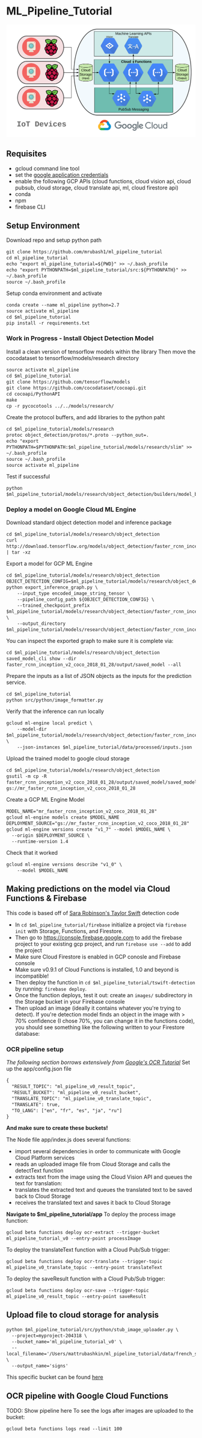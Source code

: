 # ML_Pipeline_Tutorial
![Pipeline](https://github.com/mrubash1/ml_pipeline_tutorial/blob/master/content/ml_pipeline.png)

## Requisites
- gcloud command line tool
- set the [google application credentials](https://cloud.google.com/docs/authentication/getting-started)
- enable the following GCP APIs (cloud functions, cloud vision api, cloud pubsub, cloud storage, cloud translate api, ml, cloud firestore api)
- conda
- npm
- firebase CLI

## Setup Environment
Download repo and setup python path
```
git clone https://github.com/mrubash1/ml_pipeline_tutorial
cd ml_pipeline_tutorial
echo "export ml_pipeline_tutorial=${PWD}" >> ~/.bash_profile
echo "export PYTHONPATH=$ml_pipeline_tutorial/src:${PYTHONPATH}" >> ~/.bash_profile
source ~/.bash_profile
```
Setup conda environment and activate
```
conda create --name ml_pipeline python=2.7
source activate ml_pipeline
cd $ml_pipeline_tutorial
pip install -r requirements.txt
```

### Work in Progress - Install Object Detection Model
Install a clean version of tensorflow models within the library
Then move the cocodataset to tensorflow/models/research directory
```
source activate ml_pipeline
cd $ml_pipeline_tutorial
git clone https://github.com/tensorflow/models
git clone https://github.com/cocodataset/cocoapi.git
cd cocoapi/PythonAPI
make
cp -r pycocotools ../../models/research/
```
Create the protocol buffers, and add libraries to the python paht
```
cd $ml_pipeline_tutorial/models/research
protoc object_detection/protos/*.proto --python_out=.
echo "export PYTHONPATH=$PYTHONPATH:$ml_pipeline_tutorial/models/research/slim" >> ~/.bash_profile
source ~/.bash_profile
source activate ml_pipeline
```
Test if successful
```
python $ml_pipeline_tutorial/models/research/object_detection/builders/model_builder_test.py
```

### Deploy a model on Google Cloud ML Engine
Download standard object detection model and inference package
```
cd $ml_pipeline_tutorial/models/research/object_detection
curl http://download.tensorflow.org/models/object_detection/faster_rcnn_inception_v2_coco_2018_01_28.tar.gz | tar -xz
```
Export a model for GCP ML Engine
```
cd $ml_pipeline_tutorial/models/research/object_detection
OBJECT_DETECTION_CONFIG=$ml_pipeline_tutorial/models/research/object_detection/samples/configs/faster_rcnn_inception_v2_coco.config
python export_inference_graph.py \
    --input_type encoded_image_string_tensor \
    --pipeline_config_path ${OBJECT_DETECTION_CONFIG} \
    --trained_checkpoint_prefix $ml_pipeline_tutorial/models/research/object_detection/faster_rcnn_inception_v2_coco_2018_01_28/model.ckpt \
    --output_directory $ml_pipeline_tutorial/models/research/object_detection/faster_rcnn_inception_v2_coco_2018_01_28/output
```
You can inspect the exported graph to make sure it is complete via:
```
cd $ml_pipeline_tutorial/models/research/object_detection
saved_model_cli show --dir faster_rcnn_inception_v2_coco_2018_01_28/output/saved_model --all
```
Prepare the inputs as a list of JSON objects as the inputs for the prediction service.
```
cd $ml_pipeline_tutorial
python src/python/image_formatter.py
```
Verify that the inference can run locally
```
gcloud ml-engine local predict \
    --model-dir $ml_pipeline_tutorial/models/research/object_detection/faster_rcnn_inception_v2_coco_2018_01_28/output/saved_model \
    --json-instances $ml_pipeline_tutorial/data/processed/inputs.json
```
Upload the trained model to google cloud storage
```
cd $ml_pipeline_tutorial/models/research/object_detection
gsutil -m cp -R faster_rcnn_inception_v2_coco_2018_01_28/output/saved_model/saved_model.pb gs://mr_faster_rcnn_inception_v2_coco_2018_01_28
```
Create a GCP ML Engine Model
```
MODEL_NAME="mr_faster_rcnn_inception_v2_coco_2018_01_28"
gcloud ml-engine models create $MODEL_NAME
DEPLOYMENT_SOURCE="gs://mr_faster_rcnn_inception_v2_coco_2018_01_28"
gcloud ml-engine versions create "v1_7" --model $MODEL_NAME \
  --origin $DEPLOYMENT_SOURCE \
  --runtime-version 1.4
```
Check that it worked
```
gcloud ml-engine versions describe "v1_0" \
    --model $MODEL_NAME
```
## Making predictions on the model via Cloud Functions & Firebase
This code is based off of [Sara Robinson's Taylor Swift](https://github.com/sararob/tswift-detection) detection code 
* In `cd $ml_pipeline_tutorial/firebase` initialize a project via `firebase init` with Storage, Functions, and Firestore. 
* Then go to https://console.firebase.google.com to add the firebase project to your existing gcp project, and run `firebase use --add` to add the project
* Make sure Cloud Firestore is enabled in GCP conosle and Firebase console
* Make sure v0.9.1 of Cloud Functions is installed, 1.0 and beyond is incompatible!
* Then deploy the function in `cd $ml_pipeline_tutorial/tswift-detection` by running: `firebase deploy`. 
* Once the function deploys, test it out: create an `images/` subdirectory in the Storage bucket in your Firebase console
* Then  upload an image (ideally it contains whatever you're trying to detect). If you're detection model finds an object in the image with > 70% confidence (I chose 70%, you can change it in the functions code), you should see something like the following written to your Firestore database:





### OCR pipeline setup
_The following section borrows extensively from [Google's OCR Tutorial](https://cloud.google.com/functions/docs/tutorials/ocr)_
Set up the app/config.json file
```
{
  "RESULT_TOPIC": "ml_pipeline_v0_result_topic",
  "RESULT_BUCKET": "ml_pipeline_v0_result_bucket",
  "TRANSLATE_TOPIC": "ml_pipeline_v0_translate_topic",
  "TRANSLATE": true,
  "TO_LANG": ["en", "fr", "es", "ja", "ru"]
}
```
**And make sure to create these buckets!**

The Node file app/index.js does several functions:
- import several dependencies in order to communicate with Google Cloud Platform services
- reads an uploaded image file from Cloud Storage and calls the detectText function
- extracts text from the image using the Cloud Vision API and queues the text for translation:
- translates the extracted text and queues the translated text to be saved back to Cloud Storage
- receives the translated text and saves it back to Cloud Storage

**Navigate to $ml_pipeline_tutorial/app**
To deploy the process image function:
```
gcloud beta functions deploy ocr-extract --trigger-bucket ml_pipeline_tutorial_v0 --entry-point processImage
```
To deploy the translateText function with a Cloud Pub/Sub trigger:
```
gcloud beta functions deploy ocr-translate --trigger-topic ml_pipeline_v0_translate_topic --entry-point translateText
```
To deploy the saveResult function with a Cloud Pub/Sub trigger:
```
gcloud beta functions deploy ocr-save --trigger-topic ml_pipeline_v0_result_topic --entry-point saveResult

```


## Upload file to cloud storage for analysis
```
python $ml_pipeline_tutorial/src/python/stub_image_uploader.py \
  --project=myproject-204318 \
  --bucket_name='ml_pipeline_tutorial_v0' \
  --local_filename='/Users/mattrubashkin/ml_pipeline_tutorial/data/french_sign.jpg' \
  --output_name='signs'
```
This specific bucket can be found [here](https://console.cloud.google.com/storage/browser/ml_pipeline_tutorial_v0?project=myproject-204318)

## OCR pipeline with Google Cloud Functions 
TODO: Show pipeline here
To see the logs after images are uploaded to the bucket:
```
gcloud beta functions logs read --limit 100
```

